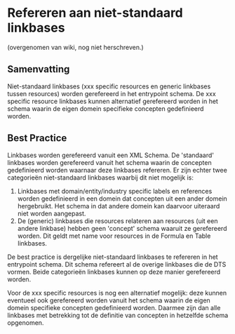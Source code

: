  
# Refereren aan niet-standaard linkbases
(overgenomen van wiki, nog niet herschreven.)

## Samenvatting

Niet-standaard linkbases (xxx specific resources en generic linkbases tussen resources) worden gerefereerd in het entrypoint schema. De xxx specific resource linkbases kunnen alternatief gerefereerd worden in het schema waarin de eigen domein specifieke concepten gedefinieerd worden. 

## Best Practice
Linkbases worden gerefereerd vanuit een XML Schema.
De 'standaard' linkbases worden gerefereerd vanuit het schema waarin de concepten gedefinieerd worden waarnaar deze linkbases refereren. Er zijn echter twee categorieën niet-standaard linkbases waarbij dit niet mogelijk is:

1. Linkbases met domain/entity/industry specific labels en references worden gedefinieerd in een domein dat concepten uit een ander domein hergebruikt. Het schema in dat andere domein kan daarvoor uiteraard niet worden aangepast.
2. De (generic) linkbases die resources relateren aan resources (uit een andere linkbase) hebben geen 'concept' schema waaruit ze gerefereerd worden. Dit geldt met name voor resources in de Formula en Table linkbases.

De best practice is dergelijke niet-standaard linkbases te refereren in het entrypoint schema. Dit schema refereert al de overige linkbases die de DTS vormen.
Beide categorieën linkbases kunnen op deze manier gerefereerd worden.

Voor de xxx specific resources is nog een alternatief mogelijk: deze kunnen eventueel ook gerefereerd worden vanuit het schema waarin de eigen domein specifieke concepten gedefinieerd worden.
Daarmee zijn dan alle linkbases met betrekking tot de definitie van concepten in hetzelfde schema opgenomen. 
